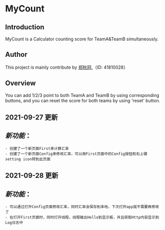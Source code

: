 # MyCount
## Introduction
MyCount is a Calculator counting score for TeamA&TeamB simultaneously.
## Author
This project is mainly contribute by [郑秋珂.](https://github.com/Ivy0819)（ID: 41810028）
## Overview
You can add 1/2/3 point to both TeamA and TeamB by using corresponding buttons, and you can reset the score for both teams by using 'reset' button.
## 2021-09-27 更新
*新功能*：
---
    - 创建了一个新页面First来计算汇率
    - 创建了一个新页面Config来修改汇率，可以用First页面中的Config按钮和右上键setting icon转到此页面
## 2021-09-28 更新
*新功能*：
---
    - 可以通过打开Config页面修改汇率，同时汇率会保存到本地，下次打开app就不需要再修改了
    - 在打开First页面时，同时打开线程，线程输出Hello到显示板，并且获取Http内容显示到Log日志中